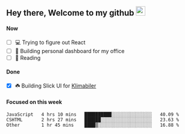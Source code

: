## Hey there, Welcome to my github <img src="https://media.giphy.com/media/hvRJCLFzcasrR4ia7z/giphy.gif" width="25px">

#### Now
- [ ] 💻 Trying to figure out React
- [ ] 🚀 Building personal dashboard for my office
- [ ] 📕 Reading

#### Done
- [x] ☘️ Building Slick UI for [Klimabiler](https://klimabiler.dk)
 
 #### Focused on this week
<!--START_SECTION:waka-->

```text
JavaScript   4 hrs 10 mins   ██████████░░░░░░░░░░░░░░░   40.09 %
CSHTML       2 hrs 27 mins   ██████░░░░░░░░░░░░░░░░░░░   23.63 %
Other        1 hr 45 mins    ████▒░░░░░░░░░░░░░░░░░░░░   16.88 %
```

<!--END_SECTION:waka-->

